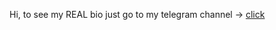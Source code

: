 Hi, to see my REAL bio just go to my telegram channel -> <a href="[http://youtube.com/](https://t.me/PenisNegraCumshot/12)">click</a>


